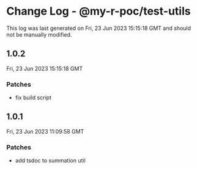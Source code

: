# Change Log - @my-r-poc/test-utils

This log was last generated on Fri, 23 Jun 2023 15:15:18 GMT and should not be manually modified.

## 1.0.2
Fri, 23 Jun 2023 15:15:18 GMT

### Patches

- fix build script

## 1.0.1
Fri, 23 Jun 2023 11:09:58 GMT

### Patches

-  add tsdoc to summation util

